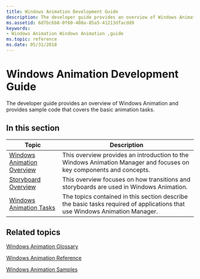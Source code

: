 ```yaml
---
title: Windows Animation Development Guide
description: The developer guide provides an overview of Windows Animation and provides sample code that covers the basic animation tasks.
ms.assetid: 6d7bc6b8-0f60-408a-85a5-41213dfacdd9
keywords:
- Windows Animation Windows Animation ,guide
ms.topic: reference
ms.date: 05/31/2018
---
```


# Windows Animation Development Guide

The developer guide provides an overview of Windows Animation and provides sample code that covers the basic animation tasks.

## In this section



| Topic                                                                      | Description                                                                                                                           |
|----------------------------------------------------------------------------|---------------------------------------------------------------------------------------------------------------------------------------|
| [Windows Animation Overview](scenic-animation-api-overview.md)<br/> | This overview provides an introduction to the Windows Animation Manager and focuses on key components and concepts.<br/>        |
| [Storyboard Overview](storyboard-construction.md)<br/>              | This overview focuses on how transitions and storyboards are used in Windows Animation. <br/>                                   |
| [Windows Animation Tasks](using-windows-animation.md)<br/>          | The topics contained in this section describe the basic tasks required of applications that use Windows Animation Manager.<br/> |



 

## Related topics

<dl> <dt>

[Windows Animation Glossary](-ui-animation-glossary.md)
</dt> <dt>

[Windows Animation Reference](windows-animation-reference.md)
</dt> <dt>

[Windows Animation Samples](windows-animation-samples.md)
</dt> </dl>

 

 





